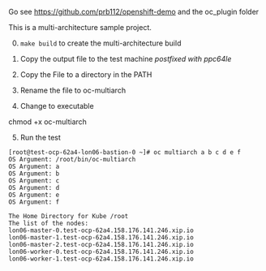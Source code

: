 Go see https://github.com/prb112/openshift-demo and the oc_plugin folder

This is a multi-architecture sample project. 

0. `make build` to create the multi-architecture build

1. Copy the output file to the test machine *postfixed with ppc64le*

2. Copy the File to a directory in the PATH

3. Rename the file to oc-multiarch

4. Change to executable 

chmod +x oc-multiarch

5. Run the test

```
[root@test-ocp-62a4-lon06-bastion-0 ~]# oc multiarch a b c d e f
OS Argument: /root/bin/oc-multiarch
OS Argument: a
OS Argument: b
OS Argument: c
OS Argument: d
OS Argument: e
OS Argument: f

The Home Directory for Kube /root
The list of the nodes:
lon06-master-0.test-ocp-62a4.158.176.141.246.xip.io
lon06-master-1.test-ocp-62a4.158.176.141.246.xip.io
lon06-master-2.test-ocp-62a4.158.176.141.246.xip.io
lon06-worker-0.test-ocp-62a4.158.176.141.246.xip.io
lon06-worker-1.test-ocp-62a4.158.176.141.246.xip.io
```
